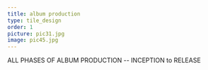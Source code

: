 ```yaml
---
title: album production
type: tile_design
order: 1
picture: pic31.jpg
image: pic45.jpg
---
```

ALL PHASES OF ALBUM PRODUCTION -- INCEPTION to RELEASE
